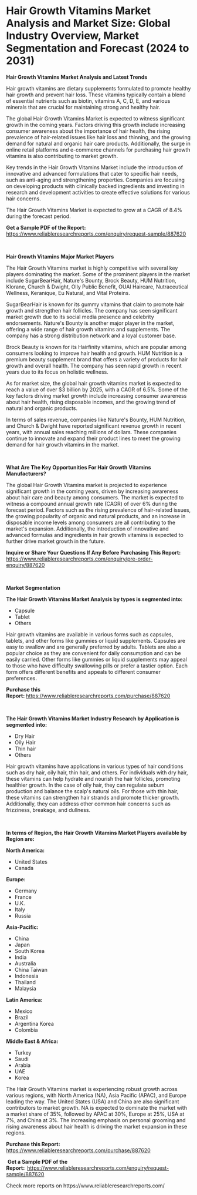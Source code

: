 <p><h1>Hair Growth Vitamins Market Analysis and Market Size: Global Industry Overview, Market Segmentation and Forecast (2024 to 2031)</h1></p><p><strong>Hair Growth Vitamins Market Analysis and Latest Trends</strong></p>
<p><p>Hair growth vitamins are dietary supplements formulated to promote healthy hair growth and prevent hair loss. These vitamins typically contain a blend of essential nutrients such as biotin, vitamins A, C, D, E, and various minerals that are crucial for maintaining strong and healthy hair.</p><p>The global Hair Growth Vitamins Market is expected to witness significant growth in the coming years. Factors driving this growth include increasing consumer awareness about the importance of hair health, the rising prevalence of hair-related issues like hair loss and thinning, and the growing demand for natural and organic hair care products. Additionally, the surge in online retail platforms and e-commerce channels for purchasing hair growth vitamins is also contributing to market growth.</p><p>Key trends in the Hair Growth Vitamins Market include the introduction of innovative and advanced formulations that cater to specific hair needs, such as anti-aging and strengthening properties. Companies are focusing on developing products with clinically backed ingredients and investing in research and development activities to create effective solutions for various hair concerns.</p><p>The Hair Growth Vitamins Market is expected to grow at a CAGR of 8.4% during the forecast period.</p></p>
<p><strong>Get a Sample PDF of the Report:&nbsp;</strong> <a href="https://www.reliableresearchreports.com/enquiry/request-sample/887620">https://www.reliableresearchreports.com/enquiry/request-sample/887620</a></p>
<p>&nbsp;</p>
<p><strong>Hair Growth Vitamins Major Market Players</strong></p>
<p><p>The Hair Growth Vitamins market is highly competitive with several key players dominating the market. Some of the prominent players in the market include SugarBearHair, Nature's Bounty, Brock Beauty, HUM Nutrition, Klorane, Church & Dwight, Olly Public Benefit, OUAI Haircare, Nutraceutical Wellness, Keranique, Eu Natural, and Vital Proteins.</p><p>SugarBearHair is known for its gummy vitamins that claim to promote hair growth and strengthen hair follicles. The company has seen significant market growth due to its social media presence and celebrity endorsements. Nature's Bounty is another major player in the market, offering a wide range of hair growth vitamins and supplements. The company has a strong distribution network and a loyal customer base.</p><p>Brock Beauty is known for its Hairfinity vitamins, which are popular among consumers looking to improve hair health and growth. HUM Nutrition is a premium beauty supplement brand that offers a variety of products for hair growth and overall health. The company has seen rapid growth in recent years due to its focus on holistic wellness.</p><p>As for market size, the global hair growth vitamins market is expected to reach a value of over $3 billion by 2025, with a CAGR of 6.5%. Some of the key factors driving market growth include increasing consumer awareness about hair health, rising disposable incomes, and the growing trend of natural and organic products.</p><p>In terms of sales revenue, companies like Nature's Bounty, HUM Nutrition, and Church & Dwight have reported significant revenue growth in recent years, with annual sales reaching millions of dollars. These companies continue to innovate and expand their product lines to meet the growing demand for hair growth vitamins in the market.</p></p>
<p>&nbsp;</p>
<p><strong>What Are The Key Opportunities For Hair Growth Vitamins Manufacturers?</strong></p>
<p><p>The global Hair Growth Vitamins market is projected to experience significant growth in the coming years, driven by increasing awareness about hair care and beauty among consumers. The market is expected to witness a compound annual growth rate (CAGR) of over 6% during the forecast period. Factors such as the rising prevalence of hair-related issues, the growing popularity of organic and natural products, and an increase in disposable income levels among consumers are all contributing to the market's expansion. Additionally, the introduction of innovative and advanced formulas and ingredients in hair growth vitamins is expected to further drive market growth in the future.</p></p>
<p><strong>Inquire or Share Your Questions If Any Before Purchasing This Report:</strong> <a href="https://www.reliableresearchreports.com/enquiry/pre-order-enquiry/887620">https://www.reliableresearchreports.com/enquiry/pre-order-enquiry/887620</a></p>
<p>&nbsp;</p>
<p><strong>Market Segmentation</strong></p>
<p><strong>The Hair Growth Vitamins Market Analysis by types is segmented into:</strong></p>
<p><ul><li>Capsule</li><li>Tablet</li><li>Others</li></ul></p>
<p><p>Hair growth vitamins are available in various forms such as capsules, tablets, and other forms like gummies or liquid supplements. Capsules are easy to swallow and are generally preferred by adults. Tablets are also a popular choice as they are convenient for daily consumption and can be easily carried. Other forms like gummies or liquid supplements may appeal to those who have difficulty swallowing pills or prefer a tastier option. Each form offers different benefits and appeals to different consumer preferences.</p></p>
<p><strong>Purchase this Report:&nbsp;</strong><a href="https://www.reliableresearchreports.com/purchase/887620">https://www.reliableresearchreports.com/purchase/887620</a></p>
<p>&nbsp;</p>
<p><strong>The Hair Growth Vitamins Market Industry Research by Application is segmented into:</strong></p>
<p><ul><li>Dry Hair</li><li>Oily Hair</li><li>Thin hair</li><li>Others</li></ul></p>
<p><p>Hair growth vitamins have applications in various types of hair conditions such as dry hair, oily hair, thin hair, and others. For individuals with dry hair, these vitamins can help hydrate and nourish the hair follicles, promoting healthier growth. In the case of oily hair, they can regulate sebum production and balance the scalp's natural oils. For those with thin hair, these vitamins can strengthen hair strands and promote thicker growth. Additionally, they can address other common hair concerns such as frizziness, breakage, and dullness.</p></p>
<p>&nbsp;</p>
<p><strong>In terms of Region, the Hair Growth Vitamins Market Players available by Region are:</strong></p>
<p>
    <p> <strong> North America: </strong>
        <ul>
            <li>United States</li>
            <li>Canada</li>
        </ul>
        </p> 
    <p> <strong> Europe: </strong>
        <ul>
            <li>Germany</li>
            <li>France</li>
            <li>U.K.</li>
            <li>Italy</li>
            <li>Russia</li>
        </ul>
        </p> 
    <p> <strong> Asia-Pacific: </strong>
        <ul>
            <li>China</li>
            <li>Japan</li>
            <li>South Korea</li>
            <li>India</li>
            <li>Australia</li>
            <li>China Taiwan</li>
            <li>Indonesia</li>
            <li>Thailand</li>
            <li>Malaysia</li>
        </ul>
        </p> 
    <p> <strong> Latin America: </strong>
        <ul>
            <li>Mexico</li>
            <li>Brazil</li>
            <li>Argentina Korea</li>
            <li>Colombia</li>
        </ul>
        </p> 
    <p> <strong> Middle East & Africa: </strong>
        <ul>
            <li>Turkey</li>
            <li>Saudi</li>
            <li>Arabia</li>
            <li>UAE</li>
            <li>Korea</li>
        </ul>
    </p>
    </p>
<p><p>The Hair Growth Vitamins market is experiencing robust growth across various regions, with North America (NA), Asia Pacific (APAC), and Europe leading the way. The United States (USA) and China are also significant contributors to market growth. NA is expected to dominate the market with a market share of 35%, followed by APAC at 30%, Europe at 25%, USA at 7%, and China at 3%. The increasing emphasis on personal grooming and rising awareness about hair health is driving the market expansion in these regions.</p></p>
<p><strong>Purchase this Report: </strong><a href="https://www.reliableresearchreports.com/purchase/887620">https://www.reliableresearchreports.com/purchase/887620</a></p>
<p>&nbsp;<strong>Get a Sample PDF of the Report:&nbsp;&nbsp;</strong><a href="https://www.reliableresearchreports.com/enquiry/request-sample/887620">https://www.reliableresearchreports.com/enquiry/request-sample/887620</a></p>
<p><strong></strong></p>
<p>Check more reports on https://www.reliableresearchreports.com/</p>